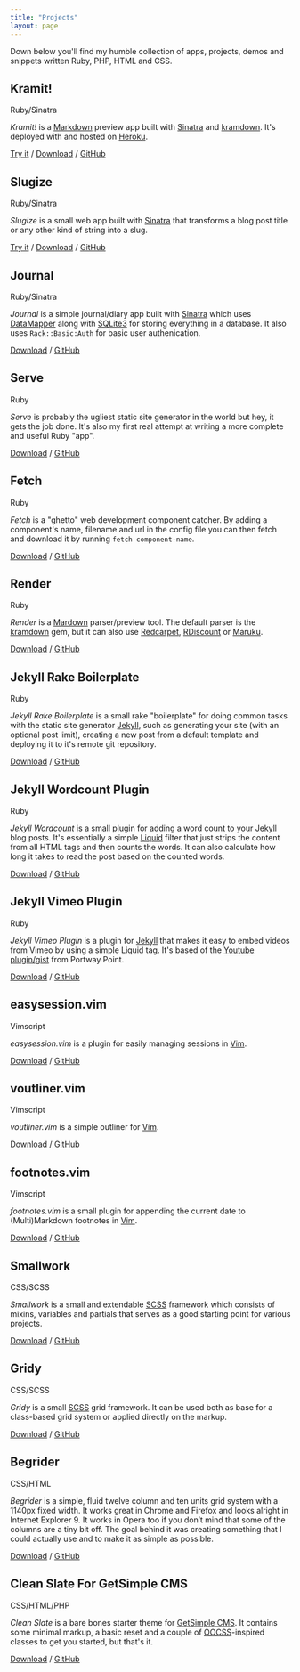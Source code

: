 ```yaml
---
title: "Projects"
layout: page
---
```


Down below you'll find my humble collection of apps, projects, demos and snippets written Ruby, PHP, HTML and CSS.

## Kramit!

<p class="smallprint">Ruby/Sinatra</p>

*Kramit!* is a [Markdown](http://daringfireball.net/projects/markdown/ "Markdown") preview app built with [Sinatra](http://www.sinatrarb.com/ "Sinatra") and [kramdown](http://kramdown.rubyforge.org/ "kramdown"). It's deployed with and hosted on [Heroku](http://www.heroku.com/ "Heroku").

[Try it](http://kramit.ellengummesson.com/ "Kramit!") / [Download](https://github.com/gummesson/kramit/zipball/master "Download Kramit!") / [GitHub](https://github.com/gummesson/kramit "Kramit! on GitHub")

## Slugize

<p class="smallprint">Ruby/Sinatra</p>

*Slugize* is a small web app built with [Sinatra](http://www.sinatrarb.com/ "Sinatra") that transforms a blog post title or any other kind of string into a slug.

[Try it](http://slugize.ellengummesson.com/ "Slugize") / [Download](https://github.com/gummesson/slugize/zipball/master "Download Slugize") / [GitHub](https://github.com/gummesson/slugize "Slugize on GitHub")

## Journal

<p class="smallprint">Ruby/Sinatra</p>

*Journal* is a simple journal/diary app built with [Sinatra](http://www.sinatrarb.com/ "Sinatra") which uses [DataMapper](http://datamapper.org "DataMapper") along with [SQLite3](http://www.sqlite.org/ "SQLite3") for storing everything in a database. It also uses `Rack::Basic:Auth` for basic user authenication.

[Download](https://github.com/gummesson/journal/zipball/master "Download Journal") / [GitHub](https://github.com/gummesson/journal "Journal on GitHub")

## Serve

<p class="smallprint">Ruby</p>

*Serve* is probably the ugliest static site generator in the world but hey, it gets the job done. It's also my first real attempt at writing a more complete and useful Ruby "app".

[Download](https://github.com/gummesson/serve/zipball/master "Download Serve") / [GitHub](https://github.com/gummesson/serve "Serve on GitHub")

## Fetch

<p class="smallprint">Ruby</p>

*Fetch* is a "ghetto" web development component catcher. By adding a component's name, filename and url in the config file you can then fetch and download it by running `fetch component-name`.

[Download](https://github.com/gummesson/fetch/zipball/master "Download Fetch") / [GitHub](https://github.com/gummesson/fetch "Fetch on GitHub")

## Render

<p class="smallprint">Ruby</p>

*Render* is a [Mardown](http://daringfireball.net/projects/markdown/ "Mardown") parser/preview tool. The default parser is the [kramdown](http://kramdown.rubyforge.org/ "kramdown") gem, but it can also use [Redcarpet](https://github.com/vmg/redcarpet "Redcarpet"), [RDiscount](https://github.com/rtomayko/rdiscount "RDiscount") or [Maruku](http://maruku.rubyforge.org/ "Maruku").

[Download](https://github.com/gummesson/render/zipball/master "Download Render") / [GitHub](https://github.com/gummesson/render "Render on GitHub")

## Jekyll Rake Boilerplate

<p class="smallprint">Ruby</p>

*Jekyll Rake Boilerplate* is a small rake "boilerplate" for doing common tasks with the static site generator [Jekyll](http://jekyllrb.com/ "Jekyll"), such as generating your site (with an optional post limit), creating a new post from a default template and deploying it to it's remote git repository.

[Download](https://github.com/gummesson/jekyll-rake-boilerplate/zipball/master "Download Jekyll Rake Boilerplate") / [GitHub](https://github.com/gummesson/jekyll-rake-boilerplate "Jekyll Rake Boilerplate on GitHub")

## Jekyll Wordcount Plugin

<p class="smallprint">Ruby</p>

*Jekyll Wordcount* is a small plugin for adding a word count to your [Jekyll](http://jekyllrb.com/ "Jekyll") blog posts. It's essentially a simple [Liquid](http://liquidmarkup.org/ "Liquid") filter that just strips the content from all HTML tags and then counts the words. It can also calculate how long it takes to read the post based on the counted words.

[Download](https://github.com/gummesson/jekyll-wordcount/zipball/master "Download Jekyll Wordcount") / [GitHub](https://github.com/gummesson/jekyll-wordcount "Jekyll Wordcount on GitHub")

## Jekyll Vimeo Plugin

<p class="smallprint">Ruby</p>

*Jekyll Vimeo Plugin* is a plugin for [Jekyll](http://www.jekyllrb.com/ "Jekyll") that makes it easy to embed videos from Vimeo by using a simple Liquid tag. It's based of the [Youtube plugin/gist](http://www.portwaypoint.co.uk/jekyll-youtube-liquid-template-tag-gist/ "Jekyll Youtube Liquid Template Tag Gist") from Portway Point.

[Download](https://github.com/gummesson/jekyll-vimeo-plugin/zipball/master "Download Jekyll Vimeo Plugin") / [GitHub](https://github.com/gummesson/jekyll-vimeo-plugin "Jekyll Vimeo Plugin on Github")

## easysession.vim

<p class="smallprint">Vimscript</p>

*easysession.vim* is a plugin for easily managing sessions in [Vim](http://www.vim.org/ "Vim").

[Download](https://github.com/gummesson/easysession.vim/zipball/master "Download easysession.vim") / [GitHub](https://github.com/gummesson/easysession.vim "easysession.vim on Github")

## voutliner.vim

<p class="smallprint">Vimscript</p>

*voutliner.vim* is a simple outliner for [Vim](http://www.vim.org/ "Vim").

[Download](https://github.com/gummesson/voutliner.vim/zipball/master "Download voutliner.vim") / [GitHub](https://github.com/gummesson/voutliner.vim "voutliner.vim on Github")

## footnotes.vim

<p class="smallprint">Vimscript</p>

*footnotes.vim* is a small plugin for appending the current date to (Multi)Markdown footnotes in [Vim](http://www.vim.org/ "Vim").

[Download](https://github.com/gummesson/footnotes.vim/zipball/master "Download footnotes.vim") / [GitHub](https://github.com/gummesson/footnotes.vim.vim "footnotes.vim on Github")

## Smallwork

<p class="smallprint">CSS/SCSS</p>

*Smallwork* is a small and extendable [SCSS](http://sass-lang.com/ "Sass/SCSS") framework which consists of mixins, variables and partials that serves as a good starting point for various projects.

[Download](https://github.com/gummesson/smallwork/zipball/master "Download Smallwork") / [GitHub](https://github.com/gummesson/smallwork "Smallwork on Github")

## Gridy

<p class="smallprint">CSS/SCSS</p>

*Gridy* is a small [SCSS](http://sass-lang.com/ "Sass/SCSS") grid framework. It can be used both as base for a class-based grid system or applied directly on the markup.

[Download](https://github.com/gummesson/gridy/zipball/master "Download Gridy") / [GitHub](https://github.com/gummesson/gridy "Gridy on Github")

## Begrider

<p class="smallprint">CSS/HTML</p>

*Begrider* is a simple, fluid twelve column and ten units grid system with a 1140px fixed width. It works great in Chrome and Firefox and looks alright in Internet Explorer 9. It works in Opera too if you don’t mind that some of the columns are a tiny bit off. The goal behind it was creating something that I could actually use and to make it as simple as possible.

[Download](https://github.com/gummesson/begrider/zipball/master "Download Begrider") / [GitHub](https://github.com/gummesson/begrider "Begrider on Github")

## Clean Slate For GetSimple CMS

<p class="smallprint">CSS/HTML/PHP</p>

*Clean Slate* is a bare bones starter theme for [GetSimple CMS](http://www.get-simple.info/ "GetSimple CMS"). It contains some minimal markup, a basic reset and a couple of [OOCSS](https://github.com/stubbornella/oocss/wiki "Object Oriented CSS")-inspired classes to get you started, but that's it.

[Download](https://github.com/gummesson/clean-slate-gs/zipball/master "Download Clean Slate for GetSimple CMS") / [GitHub](https://github.com/gummesson/clean-slate-gs "Clean Slate on Github")
